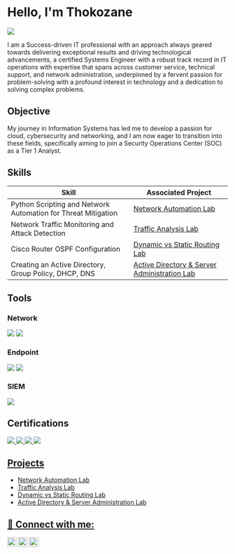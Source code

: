 # Hello, I'm Thokozane
<a href="https://www.linkedin.com/in/tempanza/"><img src="https://img.shields.io/badge/-LinkedIn-0072b1?&style=for-the-badge&logo=linkedin&logoColor=white" /></a>


I am a Success-driven IT professional with an approach always geared towards delivering exceptional results and driving technological advancements, a certified Systems Engineer with a robust track record in IT operations with expertise that spans across customer service, technical support, and network administration, underpinned by a fervent passion for problem-solving with a profound interest in technology and a dedication to solving complex problems.

## Objective

My journey in Information Systems has led me to develop a passion for cloud, cybersecurity and networking, and I am now eager to transition into these fields, specifically aiming to join a Security Operations Center (SOC) as a Tier 1 Analyst.

## Skills

| Skill                                         | Associated Project         |
|-----------------------------------------------|----------------------------|
| Python Scripting and Network Automation for Threat Mitigation |<a href="https://www.linkedin.com/posts/tempanza_from-linux-server-installing-library-in-python-activity-7239215271134003201-OBWI?utm_source=share&utm_medium=member_desktop"> Network Automation Lab|
| Network Traffic Monitoring and Attack Detection | <a href="https://www.linkedin.com/posts/tempanza_for-troubleshooting-purposes-you-might-want-activity-7149682497675591681-MOIM?utm_source=share&utm_medium=member_desktop"> Traffic Analysis Lab</a>|
| Cisco Router OSPF Configuration      |<a href="https://www.linkedin.com/posts/tempanza_ccna-networking-network-activity-7232684354664075264-Ih1U?utm_source=share&utm_medium=member_desktop"> Dynamic vs Static Routing Lab|
| Creating an Active Directory, Group Policy, DHCP, DNS                  |<a href="https://www.linkedin.com/pulse/create-active-directory-group-policy-dhcp-dns-home-lab-mpanza/">Active Directory & Server Administration Lab|

## Tools

### Network
<div>
    <img src="https://img.shields.io/badge/-Wireshark-1679A7?&style=for-the-badge&logo=Wireshark&logoColor=white" />
    <img src="https://img.shields.io/badge/-Suricata-EF3B2D?&style=for-the-badge&logo=Suricata&logoColor=white" />
</div>

### Endpoint
<div>
    <img src="https://img.shields.io/badge/-Microsoft_Defender_for_Endpoint-00A4EF?&style=for-the-badge&logo=Microsoft&logoColor=white" />
    <img src="https://img.shields.io/badge/-Velociraptor-4B275F?&style=for-the-badge&logo=Velociraptor&logoColor=white" />
</div>

### SIEM
<div>
    <img src="https://img.shields.io/badge/-Microsoft_Sentinel-0078D4?&style=for-the-badge&logo=Microsoft&logoColor=white" />
</div>

## Certifications
<div>
    <a href="https://www.credly.com/earner/earned/badge/6d98e566-8590-456d-98e7-ca16304e683c"><img src="https://img.shields.io/badge/-Network%2B-007ACC?&style=for-the-badge&logo=CompTIA&logoColor=white" /> 
<img src="https://img.shields.io/badge/-Security%2B-FF0000?&style=for-the-badge&logo=CompTIA&logoColor=white" />
<a href="https://learn.microsoft.com/api/credentials/share/en-za/tmpanza/BABF9D6E8A225013?sharingId=DFE47EAE441DF46D"><img src="https://img.shields.io/badge/-Azure Administrator%2B-FFFF00?&style=for-the-badge&logo=Micrososft&logoColor=white" />
<a href="https://learn.microsoft.com/api/credentials/share/en-za/tmpanza/59E21F416DEB0698?sharingId=DFE47EAE441DF46D"><img src="https://img.shields.io/badge/-Azure Fundamentals%2B-4B275F?&style=for-the-badge&logo=Microsoft&logoColor=white" />



</div>

## Projects
- Network Automation Lab
- Traffic Analysis Lab
- Dynamic vs Static Routing Lab
- Active Directory & Server Administration Lab


<h2> 🤳 Connect with me:</h2>

[<img align="left" alt="Skyzo | Twitter" width="22px" src="https://cdn.jsdelivr.net/npm/simple-icons@v3/icons/twitter.svg" />][twitter]
[<img align="left" alt="Skyzo | LinkedIn" width="22px" src="https://cdn.jsdelivr.net/npm/simple-icons@v3/icons/linkedin.svg" />][linkedin]
[<img align="left" alt="Skyzo | Instagram" width="22px" src="https://cdn.jsdelivr.net/npm/simple-icons@v3/icons/instagram.svg" />][instagram]

[twitter]: https://x.com/skyzo_sa
[instagram]: https://www.instagram.com/skyzo_sa/
[linkedin]: https://linkedin.com/in/tempanza

